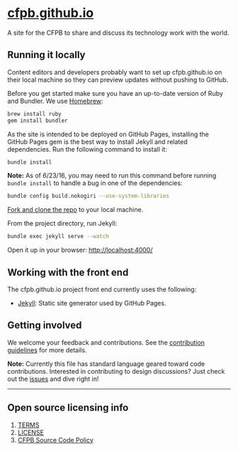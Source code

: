 # [cfpb.github.io](https://cfpb.github.io/)

A site for the CFPB to share and discuss its technology work with the world.

## Running it locally

Content editors and developers probably want to set up cfpb.github.io on
their local machine so they can preview updates without pushing to GitHub.

Before you get started make sure you have an up-to-date version of Ruby and Bundler.
We use [Homebrew](http://brew.sh/):

```sh
brew install ruby
gem install bundler
```

As the site is intended to be deployed on GitHub Pages, installing the
GitHub Pages gem is the best way to install Jekyll and related dependencies.
Run the following command to install it:

```sh
bundle install
```

**Note:** As of 6/23/16, you may need to run this command before running
`bundle install` to handle a bug in one of the dependencies:

```sh
bundle config build.nokogiri --use-system-libraries
```

[Fork and clone the repo](https://help.github.com/articles/fork-a-repo/)
to your local machine.

From the project directory, run Jekyll:

```sh
bundle exec jekyll serve --watch
```

Open it up in your browser: <http://localhost:4000/>


## Working with the front end

The cfpb.github.io project front end currently uses the following:

- [Jekyll](http://jekyllrb.com/): Static site generator used by GitHub Pages.


## Getting involved

We welcome your feedback and contributions.
See the [contribution guidelines](CONTRIBUTING.md) for more details.

**Note:** Currently this file has standard language geared toward code contributions.
Interested in contributing to design discussions? Just check out the
[issues](https://github.com/cfpb/cfpb.github.io/issues) and dive right in!

----

## Open source licensing info
1. [TERMS](TERMS.md)
2. [LICENSE](https://github.com/cfpb/source-code-policy/blob/gh-pages/LICENSE)
3. [CFPB Source Code Policy](https://github.com/cfpb/source-code-policy/)
